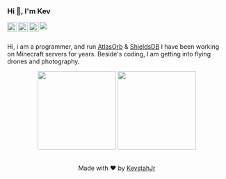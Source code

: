 ### Hi 👋, I'm Kev
<a href="https://discord.gg/7H7sF62yWu">
  <img align="left" alt="Discord" width="22px" src="https://cdn.jsdelivr.net/npm/simple-icons@3.1.0/icons/discord.svg" />
</a>
<a href="https://twitter.com/kevstahjr">
  <img align="left" alt="Twitter" width="22px" src="https://cdn.jsdelivr.net/npm/simple-icons@3.0.1/icons/twitter.svg" />
</a>
<a href="https://www.instagram.com/kevstahjr/">
  <img align="left" alt="Twitter" width="22px" src="https://cdn.jsdelivr.net/npm/simple-icons@3.0.1/icons/instagram.svg" />
</a>
 <img src="https://img.shields.io/badge/KevstahJr%232063-%237289DA.svg?&style=for-the-badge&logo=discord&logoColor=white" >
<br />
<br />

Hi, i am a programmer, and run <a href="https://github.com/AtlasOrb">AtlasOrb</a> & <a href="https://github.com/ShieldsDB">ShieldsDB</a> I have been working on Minecraft servers for years. Beside's coding, I am getting into flying drones and photography.

<div align="center">
<img height="180em" src="https://github-readme-stats.vercel.app/api?username=kevstahjr&show_icons=true&hide_border=true&theme=dark"/>
<img height="180em" src="https://github-readme-stats.vercel.app/api/top-langs/?username=kevstahjr&theme=dark&layout=compact&langs_count=6"/>
</div>
</ul>
<br />

<p align="center">
</ul>
Made with ❤️ by <a href="https://github.com/kevstahjr">KevstahJr</a>
</p>
